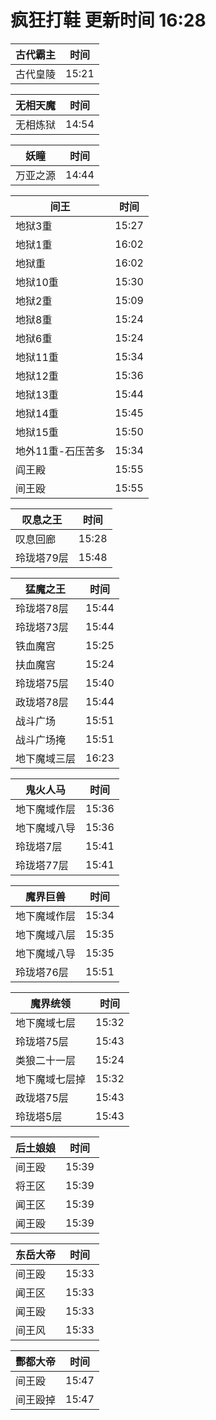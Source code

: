 # 疯狂打鞋 更新时间 16:28

| 古代霸主   | 时间    |
|--------|-------|
| 古代皇陵 | 15:21 |

| 无相天魔   | 时间    |
|--------|-------|
| 无相炼狱 | 14:54 |

| 妖瞳   | 时间    |
|--------|-------|
| 万亚之源 | 14:44 |

| 间王   | 时间    |
|--------|-------|
| 地狱3重 | 15:27 |
| 地狱1重 | 16:02 |
| 地狱重 | 16:02 |
| 地狱10重 | 15:30 |
| 地狱2重 | 15:09 |
| 地狱8重 | 15:24 |
| 地狱6重 | 15:24 |
| 地狱11重 | 15:34 |
| 地狱12重 | 15:36 |
| 地狱13重 | 15:44 |
| 地狱14重 | 15:45 |
| 地狱15重 | 15:50 |
| 地外11重-石压苦多 | 15:34 |
| 阎王殿 | 15:55 |
| 间王殴 | 15:55 |

| 叹息之王   | 时间    |
|--------|-------|
| 叹息回廊 | 15:28 |
| 玲珑塔79层 | 15:48 |

| 猛魔之王   | 时间    |
|--------|-------|
| 玲珑塔78层 | 15:44 |
| 玲珑塔73层 | 15:44 |
| 铁血魔宫 | 15:25 |
| 扶血魔宫 | 15:24 |
| 玲珑塔75层 | 15:40 |
| 政珑塔78层 | 15:44 |
| 战斗广场 | 15:51 |
| 战斗广场掩 | 15:51 |
| 地下魔域三层 | 16:23 |

| 鬼火人马   | 时间    |
|--------|-------|
| 地下魔域作层 | 15:36 |
| 地下魔域八导 | 15:36 |
| 玲珑塔7层 | 15:41 |
| 玲珑塔77层 | 15:41 |

| 魔界巨兽   | 时间    |
|--------|-------|
| 地下魔域作层 | 15:34 |
| 地下魔域八层 | 15:35 |
| 地下魔域八导 | 15:35 |
| 玲珑塔76层 | 15:51 |

| 魔界统领   | 时间    |
|--------|-------|
| 地下魔域七层 | 15:32 |
| 玲珑塔75层 | 15:43 |
| 类狼二十一层 | 15:24 |
| 地下魔域七层掉 | 15:32 |
| 政珑塔75层 | 15:43 |
| 玲珑塔5层 | 15:43 |

| 后土娘娘   | 时间    |
|--------|-------|
| 间王殴 | 15:39 |
| 将王区 | 15:39 |
| 闻王区 | 15:39 |
| 闻王殴 | 15:39 |

| 东岳大帝   | 时间    |
|--------|-------|
| 间王殴 | 15:33 |
| 闻王区 | 15:33 |
| 闻王殴 | 15:33 |
| 间王风 | 15:33 |

| 酆都大帝   | 时间    |
|--------|-------|
| 间王殴 | 15:47 |
| 间王殴掉 | 15:47 |